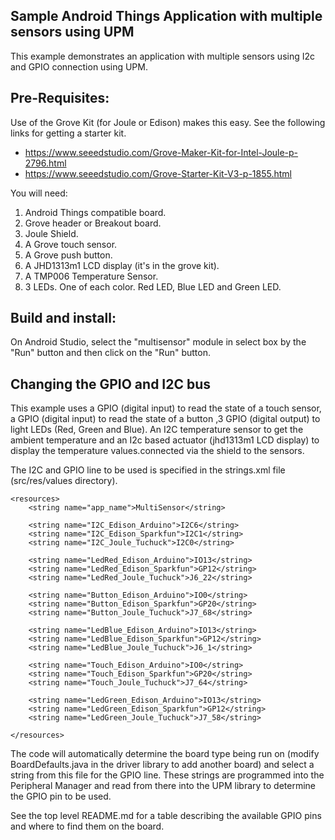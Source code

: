 Sample Android Things Application with multiple sensors using UPM
-----------------------------------------------------------------

This example demonstrates an application with multiple sensors using I2c and GPIO connection using 
UPM.

Pre-Requisites:
---------------
Use of the Grove Kit (for Joule or Edison) makes this easy. See the following links for getting
a starter kit.

*  https://www.seeedstudio.com/Grove-Maker-Kit-for-Intel-Joule-p-2796.html
*  https://www.seeedstudio.com/Grove-Starter-Kit-V3-p-1855.html


You will need:

1. Android Things compatible board.
2. Grove header or Breakout board.
3. Joule Shield.
4. A Grove touch sensor.
5. A Grove push button.
6. A JHD1313m1 LCD display (it's in the grove kit).
7. A TMP006 Temperature Sensor.
8. 3 LEDs. One of each color. Red LED, Blue LED and Green LED.


Build and install:
------------------

On Android Studio, select the "multisensor" module in select box by the "Run" button
and then click on the "Run" button.


Changing the GPIO and I2C bus
-----------------------------
This example uses a GPIO (digital input) to read the state of a touch sensor, a GPIO (digital input)
 to read the state of a button ,3 GPIO (digital output) to light LEDs (Red, Green and Blue).
An I2C temperature sensor to get the ambient temperature and an I2c based actuator 
(jhd1313m1 LCD display) to display the temperature values.connected via the shield to the sensors.

The I2C and GPIO line to be used is specified in the strings.xml file (src/res/values directory).

````
<resources>
    <string name="app_name">MultiSensor</string>

    <string name="I2C_Edison_Arduino">I2C6</string>
    <string name="I2C_Edison_Sparkfun">I2C1</string>
    <string name="I2C_Joule_Tuchuck">I2C0</string>

    <string name="LedRed_Edison_Arduino">IO13</string>
    <string name="LedRed_Edison_Sparkfun">GP12</string>
    <string name="LedRed_Joule_Tuchuck">J6_22</string>

    <string name="Button_Edison_Arduino">IO0</string>
    <string name="Button_Edison_Sparkfun">GP20</string>
    <string name="Button_Joule_Tuchuck">J7_68</string>

    <string name="LedBlue_Edison_Arduino">IO13</string>
    <string name="LedBlue_Edison_Sparkfun">GP12</string>
    <string name="LedBlue_Joule_Tuchuck">J6_1</string>

    <string name="Touch_Edison_Arduino">IO0</string>
    <string name="Touch_Edison_Sparkfun">GP20</string>
    <string name="Touch_Joule_Tuchuck">J7_64</string>

    <string name="LedGreen_Edison_Arduino">IO13</string>
    <string name="LedGreen_Edison_Sparkfun">GP12</string>
    <string name="LedGreen_Joule_Tuchuck">J7_58</string>

</resources>
````

The code will automatically determine the board type being run on (modify BoardDefaults.java
in the driver library to add another board) and select a string from this file for the GPIO line.
These strings are programmed into the Peripheral Manager and read from there
into the UPM library to determine the GPIO pin to be used.

See the top level README.md for a table describing the available GPIO pins and where to find them
on the board.
